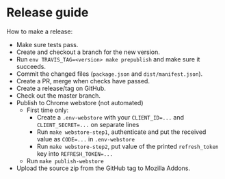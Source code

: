 # Release guide

How to make a release:

- Make sure tests pass.
- Create and checkout a branch for the new version.
- Run `env TRAVIS_TAG=<version> make prepublish` and make sure it succeeds.
- Commit the changed files (`package.json` and `dist/manifest.json`).
- Create a PR, merge when checks have passed.
- Create a release/tag on GitHub.
- Check out the master branch.
- Publish to Chrome webstore (not automated)
  - First time only:
    - Create a `.env-webstore` with your `CLIENT_ID=...` and `CLIENT_SECRET=...` on separate lines
    - Run `make webstore-step1`, authenticate and put the received value as `CODE=...` in `.env-webstore`
    - Run `make webstore-step2`, put value of the printed `refresh_token` key into `REFRESH_TOKEN=...`
  - Run `make publish-webstore`
- Upload the source zip from the GitHub tag to Mozilla Addons.
